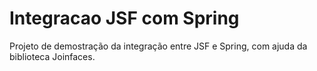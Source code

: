 # Integracao JSF com Spring
Projeto de demostração da integração entre JSF e Spring, com ajuda da biblioteca Joinfaces.
